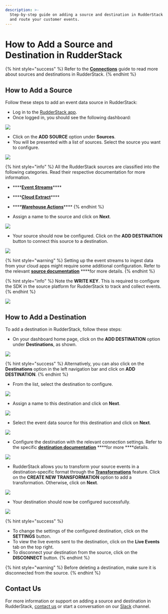 ```yaml
---
description: >-
  Step-by-step guide on adding a source and destination in RudderStack to track
  and route your customer events.
---
```


# How to Add a Source and Destination in RudderStack

{% hint style="success" %}
Refer to the [**Connections**](./) guide to read more about sources and destinations in RudderStack.
{% endhint %}

## How to Add a Source

Follow these steps to add an event data source in RudderStack:

* Log in to the [RudderStack app](https://app.rudderlabs.com/login).
* Once logged in, you should see the following dashboard:

![](../.gitbook/assets/1%20%2821%29.png)

* Click on the **ADD SOURCE** option under **Sources**.
* You will be presented with a list of sources. Select the source you want to configure.

![](../.gitbook/assets/2%20%2825%29.png)

{% hint style="info" %}
All the RudderStack sources are classified into the following categories. Read their respective documentation for more information.

* \*\*\*\*[**Event Streams**](../stream-sources/)\*\*\*\*
* \*\*\*\*[**Cloud Extract**](../cloud-extract-sources/)\*\*\*\*
* \*\*\*\*[**Warehouse Actions**](../warehouse-actions/)\*\*\*\*
{% endhint %}

* Assign a name to the source and click on **Next**.

![](../.gitbook/assets/3%20%2822%29.png)

* Your source should now be configured. Click on the **ADD DESTINATION** button to connect this source to a destination.

![](../.gitbook/assets/4%20%2822%29.png)

{% hint style="warning" %}
Setting up the event streams to ingest data from your cloud apps might require some additional configuration. Refer to the relevant [**source documentation**](../stream-sources/rudderstack-event-streams/) ****for more details.
{% endhint %}

{% hint style="info" %}
Note the **WRITE KEY**. This is required to configure the SDK in the source platform for RudderStack to track and collect events.
{% endhint %}

![](../.gitbook/assets/screen-shot-2021-05-19-at-4.23.46-pm.png)

## How to Add a Destination

To add a destination in RudderStack, follow these steps:

* On your dashboard home page, click on the **ADD DESTINATION** option under **Destinations**, as shown. 

![](../.gitbook/assets/1%20%2821%29%20%281%29.png)

{% hint style="success" %}
Alternatively, you can also click on the **Destinations** option in the left navigation bar and click on **ADD DESTINATION**.
{% endhint %}

* From the list, select the destination to configure.

![](../.gitbook/assets/screen-shot-2021-05-19-at-4.53.08-pm.png)

* Assign a name to this destination and click on **Next**.

![](../.gitbook/assets/screen-shot-2021-05-19-at-4.54.15-pm.png)

* Select the event data source for this destination and click on **Next**.

![](../.gitbook/assets/screen-shot-2021-05-19-at-4.54.45-pm.png)

* Configure the destination with the relevant connection settings. Refer to the specific [**destination documentation**](../destinations/) ****for more ****details. 

![](../.gitbook/assets/screen-shot-2021-05-19-at-4.55.08-pm%20%281%29%20%281%29.png)

* RudderStack allows you to transform your source events in a destination-specific format through the [**Transformations**]() feature. Click on the **CREATE NEW TRANSFORMATION** option to add a transformation. Otherwise, click on **Next**. 

![](../.gitbook/assets/screen-shot-2021-05-19-at-5.01.56-pm.png)

* Your destination should now be configured successfully.

![](../.gitbook/assets/screen-shot-2021-05-19-at-5.07.08-pm.png)

{% hint style="success" %}
* To change the settings of the configured destination, click on the **SETTINGS** button. 
* To view the live events sent to the destination, click on the **Live Events** tab on the top right. 
* To disconnect your destination from the source, click on the **DISCONNECT** button.
{% endhint %}

{% hint style="warning" %}
Before deleting a destination, make sure it is disconnected from the source.
{% endhint %}

## Contact Us

For more information or support on adding a source and destination in RudderStack, [contact us](mailto:%20docs@rudderstack.com) or start a conversation on our [Slack](https://resources.rudderstack.com/join-rudderstack-slack) channel.

